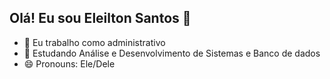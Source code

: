 ## Olá! Eu sou Eleilton Santos 👋


- 💼 Eu trabalho como administrativo
- 👯 Estudando Análise e Desenvolvimento de Sistemas e Banco de dados
- 😄 Pronouns: Ele/Dele
